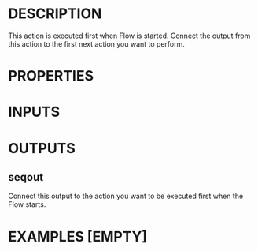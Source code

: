 # DESCRIPTION
This action is executed first when Flow is started. Connect the output from this action to the first next action you want to perform.

# PROPERTIES

# INPUTS

# OUTPUTS

## seqout
Connect this output to the action you want to be executed first when the Flow starts.

# EXAMPLES [EMPTY]
